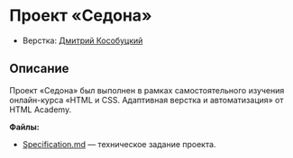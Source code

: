 # Проект «Седона»

* Верстка: [Дмитрий Кособуцкий](https://github.com/dmksbt/)

## Описание

Проект «Седона» был выполнен в рамках самостоятельного изучения онлайн-курса «HTML и CSS. Адаптивная верстка и автоматизация» от HTML Academy.

**Файлы:**

- [Specification.md](Specification.md) — техническое задание проекта.
